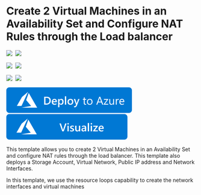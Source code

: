 # Create 2 Virtual Machines in an Availability Set and Configure NAT Rules through the Load balancer

<IMG SRC="https://azurequickstartsservice.blob.core.windows.net/badges/201-2-vms-loadbalancer-natrules/PublicLastTestDate.svg" />&nbsp;
<IMG SRC="https://azurequickstartsservice.blob.core.windows.net/badges/201-2-vms-loadbalancer-natrules/PublicDeployment.svg" />&nbsp;

<IMG SRC="https://azurequickstartsservice.blob.core.windows.net/badges/201-2-vms-loadbalancer-natrules/FairfaxLastTestDate.svg" />&nbsp;
<IMG SRC="https://azurequickstartsservice.blob.core.windows.net/badges/201-2-vms-loadbalancer-natrules/FairfaxDeployment.svg" />&nbsp;

<IMG SRC="https://azurequickstartsservice.blob.core.windows.net/badges/201-2-vms-loadbalancer-natrules/BestPracticeResult.svg" />&nbsp;
<IMG SRC="https://azurequickstartsservice.blob.core.windows.net/badges/201-2-vms-loadbalancer-natrules/CredScanResult.svg" />&nbsp;

<a href="https://portal.azure.com/#create/Microsoft.Template/uri/https%3A%2F%2Fraw.githubusercontent.com%2FAzure%2Fazure-quickstart-templates%2Fmaster%2F201-2-vms-loadbalancer-natrules%2Fazuredeploy.json" target="_blank">
    <img src="https://raw.githubusercontent.com/Azure/azure-quickstart-templates/master/1-CONTRIBUTION-GUIDE/images/deploytoazure.svg?sanitize=true"/>
</a>
<a href="http://armviz.io/#/?load=https%3A%2F%2Fraw.githubusercontent.com%2FAzure%2Fazure-quickstart-templates%2Fmaster%2F201-2-vms-loadbalancer-natrules%2Fazuredeploy.json" target="_blank">
    <img src="https://raw.githubusercontent.com/Azure/azure-quickstart-templates/master/1-CONTRIBUTION-GUIDE/images/visualizebutton.svg?sanitize=true"/>
</a>

This template allows you to create 2 Virtual Machines in an Availability Set and configure NAT rules through the load balancer. This template also deploys a Storage Account, Virtual Network, Public IP address and Network Interfaces.

In this template, we use the resource loops capability to create the network interfaces and virtual machines

